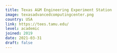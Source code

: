 ```yaml
---
title: Texas A&M Engineering Experiment Station
image: texasadvancedcomputingcenter.png
country: USA
link: https://tees.tamu.edu/
level: academic
joined: 2019
date: 2021-03-31
draft: false
---
```


